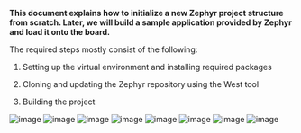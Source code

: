 **This document explains how to initialize a new Zephyr project structure from scratch. Later, we will build a sample application provided by Zephyr and load it onto the board.**

The required steps mostly consist of the following:

1.  Setting up the virtual environment and installing required packages
    
2.  Cloning and updating the Zephyr repository using the West tool
    
3.  Building the project

![image](https://github.com/user-attachments/assets/7a8885bf-635d-4de1-a4d8-2351c9df5456)
![image](https://github.com/user-attachments/assets/10d680b4-4f1a-4562-8709-80f671efd486)
![image](https://github.com/user-attachments/assets/20fb2dfb-6cd5-4540-8768-d64accf28b05)
![image](https://github.com/user-attachments/assets/5c77dfda-ae8d-4301-879f-879538ecb725)
![image](https://github.com/user-attachments/assets/0f56afb8-316c-4885-9f86-e2e2342115a2)
![image](https://github.com/user-attachments/assets/d4cab208-2ff5-40cd-9900-79cf566bcc25)
![image](https://github.com/user-attachments/assets/e947057c-c05f-4d30-9344-eda06cbdb8cd)
![image](https://github.com/user-attachments/assets/cdf1d163-93ae-4f4d-9962-97ce4e6d4852)
